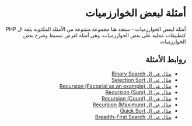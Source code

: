 <h1 dir="rtl">أمثلة لبعض الخوارزميات</h1>

<p dir="rtl">
أمثلة لبعض الخوارزميات - ستجد هنا مجموعة منتنوعة من الأمثلة المكتوبة بلغة ال PHP
كتطبيقات عملية على بعض الخوارزميات، وهي أمثلة لغرض تبسيط وشرح بعض الخوارزميات
</p>

<h2 dir="rtl">
  روابط الأمثلة
</h2>

<div dir="rtl">
  <ul>
    <li>
      <a href="binary-search.php">مثال عن ال Binary Search</a>
    </li>
    <li>
      <a href="selection-sort.php">مثال عن ال Selection Sort</a>
    </li>
    <li>
      <a href="basic-recursion.php">مثال عن ال Recursion (Factorial as an example)</a>
    </li>
    <li>
      <a href="basic-recursion-2.php">مثال عن ال Recursion (Sum)</a>
    </li>
    <li>
      <a href="basic-recursion-3.php">مثال عن ال Recursion (Count)</a>
    </li>
    <li>
      <a href="basic-recursion-4.php">مثال عن ال Recursion (Maximum)</a>
    </li>
    <li>
      <a href="quick-sort.php">مثال عن ال Quick Sort</a>
    </li>
    <li>
      <a href="breadth-first-search.php">مثال عن ال Breadth-First Search</a>
    </li>
  </ul>
</div>